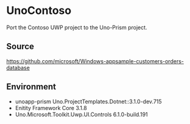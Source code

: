 # UnoContoso
Port the Contoso UWP project to the Uno-Prism project.

## Source
https://github.com/microsoft/Windows-appsample-customers-orders-database

## Environment
- unoapp-prism Uno.ProjectTemplates.Dotnet::3.1.0-dev.715
- Enitity Framework Core 3.1.8
- Uno.Microsoft.Toolkit.Uwp.UI.Controls 6.1.0-build.191

